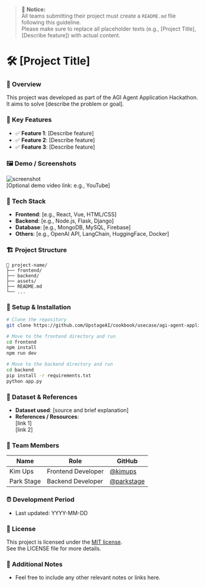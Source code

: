 > 📢 **Notice:**  
> All teams submitting their project must create a `README.md` file following this guideline.  
> Please make sure to replace all placeholder texts (e.g., [Project Title], [Describe feature]) with actual content.

# 🛠️ [Project Title]

### 📌 Overview
This project was developed as part of the AGI Agent Application Hackathon. It aims to solve [describe the problem or goal].

### 🚀 Key Features
- ✅ **Feature 1**: [Describe feature]
- ✅ **Feature 2**: [Describe feature]
- ✅ **Feature 3**: [Describe feature]

### 🖼️ Demo / Screenshots
![screenshot](./screenshot.png)  
[Optional demo video link: e.g., YouTube]

### 🧩 Tech Stack
- **Frontend**: [e.g., React, Vue, HTML/CSS]
- **Backend**: [e.g., Node.js, Flask, Django]
- **Database**: [e.g., MongoDB, MySQL, Firebase]
- **Others**: [e.g., OpenAI API, LangChain, HuggingFace, Docker]

### 🏗️ Project Structure
```
📁 project-name/
├── frontend/
├── backend/
├── assets/
├── README.md
└── ...
```

### 🔧 Setup & Installation

```bash
# Clone the repository
git clone https://github.com/UpstageAI/cookbook/usecase/agi-agent-application/[repo-name].git

# Move to the frontend directory and run
cd frontend
npm install
npm run dev

# Move to the backend directory and run
cd backend
pip install -r requirements.txt
python app.py
```

### 📁 Dataset & References
- **Dataset used**: [source and brief explanation]
- **References / Resources**:  
  [link 1]  
  [link 2]

### 🙌 Team Members

| Name        | Role               | GitHub                             |
|-------------|--------------------|------------------------------------|
| Kim Ups     | Frontend Developer | [@kimups](https://github.com/johndoe) |
| Park Stage  | Backend Developer  | [@parkstage](https://github.com/janedev) |

### ⏰ Development Period
- Last updated: YYYY-MM-DD

### 📄 License
This project is licensed under the [MIT license](https://opensource.org/licenses/MIT).  
See the LICENSE file for more details.

### 💬 Additional Notes
- Feel free to include any other relevant notes or links here.
